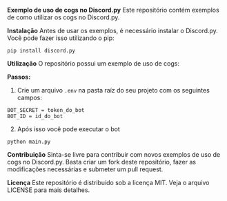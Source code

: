 **Exemplo de uso de cogs no Discord.py**
Este repositório contém exemplos de como utilizar os cogs no Discord.py.

**Instalação**
Antes de usar os exemplos, é necessário instalar o Discord.py. Você pode fazer isso utilizando o pip:

```pip install discord.py```

**Utilização**
O repositório possui um exemplo de uso de cogs:

**Passos:**

1. Crie um arquivo `.env` na pasta raíz do seu projeto com os seguintes campos:
```
BOT_SECRET = token_do_bot
BOT_ID = id_do_bot
```

2. Após isso você pode executar o bot

```python main.py```

**Contribuição**
Sinta-se livre para contribuir com novos exemplos de uso de cogs no Discord.py. Basta criar um fork deste repositório, fazer as modificações necessárias e submeter um pull request.

**Licença**
Este repositório é distribuído sob a licença MIT. Veja o arquivo LICENSE para mais detalhes.
